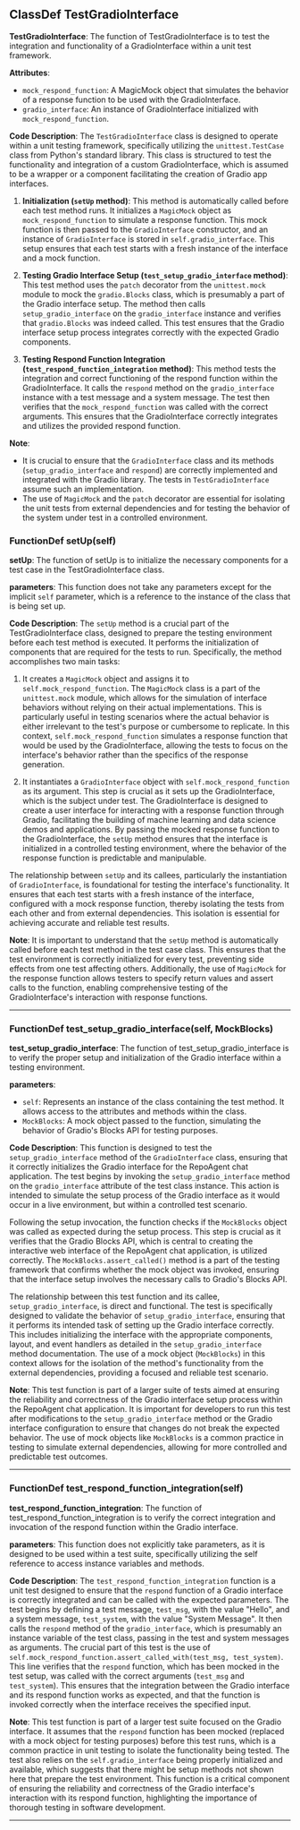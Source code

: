 ## ClassDef TestGradioInterface
**TestGradioInterface**: The function of TestGradioInterface is to test the integration and functionality of a GradioInterface within a unit test framework.

**Attributes**:
- `mock_respond_function`: A MagicMock object that simulates the behavior of a response function to be used with the GradioInterface.
- `gradio_interface`: An instance of GradioInterface initialized with `mock_respond_function`.

**Code Description**: 
The `TestGradioInterface` class is designed to operate within a unit testing framework, specifically utilizing the `unittest.TestCase` class from Python's standard library. This class is structured to test the functionality and integration of a custom GradioInterface, which is assumed to be a wrapper or a component facilitating the creation of Gradio app interfaces.

1. **Initialization (`setUp` method)**: This method is automatically called before each test method runs. It initializes a `MagicMock` object as `mock_respond_function` to simulate a response function. This mock function is then passed to the `GradioInterface` constructor, and an instance of `GradioInterface` is stored in `self.gradio_interface`. This setup ensures that each test starts with a fresh instance of the interface and a mock function.

2. **Testing Gradio Interface Setup (`test_setup_gradio_interface` method)**: This test method uses the `patch` decorator from the `unittest.mock` module to mock the `gradio.Blocks` class, which is presumably a part of the Gradio interface setup. The method then calls `setup_gradio_interface` on the `gradio_interface` instance and verifies that `gradio.Blocks` was indeed called. This test ensures that the Gradio interface setup process integrates correctly with the expected Gradio components.

3. **Testing Respond Function Integration (`test_respond_function_integration` method)**: This method tests the integration and correct functioning of the respond function within the GradioInterface. It calls the `respond` method on the `gradio_interface` instance with a test message and a system message. The test then verifies that the `mock_respond_function` was called with the correct arguments. This ensures that the GradioInterface correctly integrates and utilizes the provided respond function.

**Note**: 
- It is crucial to ensure that the `GradioInterface` class and its methods (`setup_gradio_interface` and `respond`) are correctly implemented and integrated with the Gradio library. The tests in `TestGradioInterface` assume such an implementation.
- The use of `MagicMock` and the `patch` decorator are essential for isolating the unit tests from external dependencies and for testing the behavior of the system under test in a controlled environment.
### FunctionDef setUp(self)
**setUp**: The function of setUp is to initialize the necessary components for a test case in the TestGradioInterface class.

**parameters**: This function does not take any parameters except for the implicit `self` parameter, which is a reference to the instance of the class that is being set up.

**Code Description**: The `setUp` method is a crucial part of the TestGradioInterface class, designed to prepare the testing environment before each test method is executed. It performs the initialization of components that are required for the tests to run. Specifically, the method accomplishes two main tasks:

1. It creates a `MagicMock` object and assigns it to `self.mock_respond_function`. The `MagicMock` class is a part of the `unittest.mock` module, which allows for the simulation of interface behaviors without relying on their actual implementations. This is particularly useful in testing scenarios where the actual behavior is either irrelevant to the test's purpose or cumbersome to replicate. In this context, `self.mock_respond_function` simulates a response function that would be used by the GradioInterface, allowing the tests to focus on the interface's behavior rather than the specifics of the response generation.

2. It instantiates a `GradioInterface` object with `self.mock_respond_function` as its argument. This step is crucial as it sets up the GradioInterface, which is the subject under test. The GradioInterface is designed to create a user interface for interacting with a response function through Gradio, facilitating the building of machine learning and data science demos and applications. By passing the mocked response function to the GradioInterface, the `setUp` method ensures that the interface is initialized in a controlled testing environment, where the behavior of the response function is predictable and manipulable.

The relationship between `setUp` and its callees, particularly the instantiation of `GradioInterface`, is foundational for testing the interface's functionality. It ensures that each test starts with a fresh instance of the interface, configured with a mock response function, thereby isolating the tests from each other and from external dependencies. This isolation is essential for achieving accurate and reliable test results.

**Note**: It is important to understand that the `setUp` method is automatically called before each test method in the test case class. This ensures that the test environment is correctly initialized for every test, preventing side effects from one test affecting others. Additionally, the use of `MagicMock` for the response function allows testers to specify return values and assert calls to the function, enabling comprehensive testing of the GradioInterface's interaction with response functions.
***
### FunctionDef test_setup_gradio_interface(self, MockBlocks)
**test_setup_gradio_interface**: The function of test_setup_gradio_interface is to verify the proper setup and initialization of the Gradio interface within a testing environment.

**parameters**:
- `self`: Represents an instance of the class containing the test method. It allows access to the attributes and methods within the class.
- `MockBlocks`: A mock object passed to the function, simulating the behavior of Gradio's Blocks API for testing purposes.

**Code Description**: This function is designed to test the `setup_gradio_interface` method of the `GradioInterface` class, ensuring that it correctly initializes the Gradio interface for the RepoAgent chat application. The test begins by invoking the `setup_gradio_interface` method on the `gradio_interface` attribute of the test class instance. This action is intended to simulate the setup process of the Gradio interface as it would occur in a live environment, but within a controlled test scenario.

Following the setup invocation, the function checks if the `MockBlocks` object was called as expected during the setup process. This step is crucial as it verifies that the Gradio Blocks API, which is central to creating the interactive web interface of the RepoAgent chat application, is utilized correctly. The `MockBlocks.assert_called()` method is a part of the testing framework that confirms whether the mock object was invoked, ensuring that the interface setup involves the necessary calls to Gradio's Blocks API.

The relationship between this test function and its callee, `setup_gradio_interface`, is direct and functional. The test is specifically designed to validate the behavior of `setup_gradio_interface`, ensuring that it performs its intended task of setting up the Gradio interface correctly. This includes initializing the interface with the appropriate components, layout, and event handlers as detailed in the `setup_gradio_interface` method documentation. The use of a mock object (`MockBlocks`) in this context allows for the isolation of the method's functionality from the external dependencies, providing a focused and reliable test scenario.

**Note**: This test function is part of a larger suite of tests aimed at ensuring the reliability and correctness of the Gradio interface setup process within the RepoAgent chat application. It is important for developers to run this test after modifications to the `setup_gradio_interface` method or the Gradio interface configuration to ensure that changes do not break the expected behavior. The use of mock objects like `MockBlocks` is a common practice in testing to simulate external dependencies, allowing for more controlled and predictable test outcomes.
***
### FunctionDef test_respond_function_integration(self)
**test_respond_function_integration**: The function of test_respond_function_integration is to verify the correct integration and invocation of the respond function within the Gradio interface.

**parameters**: This function does not explicitly take parameters, as it is designed to be used within a test suite, specifically utilizing the self reference to access instance variables and methods.

**Code Description**: The `test_respond_function_integration` function is a unit test designed to ensure that the `respond` function of a Gradio interface is correctly integrated and can be called with the expected parameters. The test begins by defining a test message, `test_msg`, with the value "Hello", and a system message, `test_system`, with the value "System Message". It then calls the `respond` method of the `gradio_interface`, which is presumably an instance variable of the test class, passing in the test and system messages as arguments. The crucial part of this test is the use of `self.mock_respond_function.assert_called_with(test_msg, test_system)`. This line verifies that the `respond` function, which has been mocked in the test setup, was called with the correct arguments (`test_msg` and `test_system`). This ensures that the integration between the Gradio interface and its respond function works as expected, and that the function is invoked correctly when the interface receives the specified input.

**Note**: This test function is part of a larger test suite focused on the Gradio interface. It assumes that the `respond` function has been mocked (replaced with a mock object for testing purposes) before this test runs, which is a common practice in unit testing to isolate the functionality being tested. The test also relies on the `self.gradio_interface` being properly initialized and available, which suggests that there might be setup methods not shown here that prepare the test environment. This function is a critical component of ensuring the reliability and correctness of the Gradio interface's interaction with its respond function, highlighting the importance of thorough testing in software development.
***
